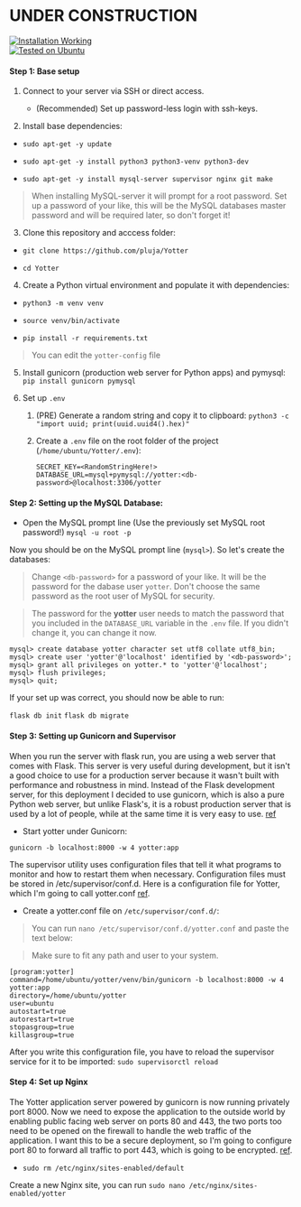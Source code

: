 <h1> UNDER CONSTRUCTION </h1>
<a href="https://github.com/pluja/Yotter/tree/master"><img alt="Installation Working" src="https://img.shields.io/badge/Working-2020.09.04-green.svg"></img></a>
<br>
<a href="https://github.com/pluja/Yotter/tree/master"><img alt="Tested on Ubuntu" src="https://img.shields.io/badge/Tested On-Ubuntu 20.04LTS-blue.svg"></img></a>

#### Step 1: Base setup
1. Connect to your server via SSH or direct access.
    * (Recommended) Set up password-less login with ssh-keys.

2. Install base dependencies:
* `sudo apt-get -y update`

* `sudo apt-get -y install python3 python3-venv python3-dev`

* `sudo apt-get -y install mysql-server supervisor nginx git make`

> When installing MySQL-server it will prompt for a root password. Set up a password of your like, this will be the MySQL databases master password and will be required later, so don't forget it!

3. Clone this repository and acccess folder:
* `git clone https://github.com/pluja/Yotter`

* `cd Yotter`

4. Create a Python virtual environment and populate it with dependencies:
* `python3 -m venv venv`
* `source venv/bin/activate`

* `pip install -r requirements.txt`

> You can edit the `yotter-config` file

5. Install gunicorn (production web server for Python apps) and pymysql:
`pip install gunicorn pymysql`

6. Set up `.env`
    1. (PRE) Generate a random string and copy it to clipboard:
        `python3 -c "import uuid; print(uuid.uuid4().hex)"`

    2. Create a `.env` file on the root folder of the project (`/home/ubuntu/Yotter/.env`):
        ```
        SECRET_KEY=<RandomStringHere!>
        DATABASE_URL=mysql+pymysql://yotter:<db-password>@localhost:3306/yotter
        ```

#### Step 2: Setting up the MySQL Database:
* Open the MySQL prompt line (Use the previously set MySQL root password!)
    `mysql -u root -p`

Now you should be on the MySQL prompt line (`mysql>`). So let's create the databases:

> Change `<db-password>` for a password of your like. It will be the password for the dabase user `yotter`. Don't choose the same password as the root user of MySQL for security.

> The password for the **yotter** user needs to match the password that you included in the `DATABASE_URL` variable in the `.env` file. If you didn't change it, you can change it now.

```
mysql> create database yotter character set utf8 collate utf8_bin;
mysql> create user 'yotter'@'localhost' identified by '<db-password>';
mysql> grant all privileges on yotter.* to 'yotter'@'localhost';
mysql> flush privileges;
mysql> quit;
```

If your set up was correct, you should now be able to run:

`flask db init`
`flask db migrate`

#### Step 3: Setting up Gunicorn and Supervisor
When you run the server with flask run, you are using a web server that comes with Flask. This server is very useful during development, but it isn't a good choice to use for a production server because it wasn't built with performance and robustness in mind. Instead of the Flask development server, for this deployment I decided to use gunicorn, which is also a pure Python web server, but unlike Flask's, it is a robust production server that is used by a lot of people, while at the same time it is very easy to use. [ref](https://blog.miguelgrinberg.com/post/the-flask-mega-tutorial-part-xvii-deployment-on-linux)

* Start yotter under Gunicorn:

`gunicorn -b localhost:8000 -w 4 yotter:app`

The supervisor utility uses configuration files that tell it what programs to monitor and how to restart them when necessary. Configuration files must be stored in /etc/supervisor/conf.d. Here is a configuration file for Yotter, which I'm going to call yotter.conf [ref](https://blog.miguelgrinberg.com/post/the-flask-mega-tutorial-part-xvii-deployment-on-linux).

* Create a yotter.conf file on `/etc/supervisor/conf.d/`:

> You can run `nano /etc/supervisor/conf.d/yotter.conf` and paste the text below:

> Make sure to fit any path and user to your system.

```
[program:yotter]
command=/home/ubuntu/yotter/venv/bin/gunicorn -b localhost:8000 -w 4 yotter:app
directory=/home/ubuntu/yotter
user=ubuntu
autostart=true
autorestart=true
stopasgroup=true
killasgroup=true
```

After you write this configuration file, you have to reload the supervisor service for it to be imported:
`sudo supervisorctl reload`

#### Step 4: Set up Nginx
The Yotter application server powered by gunicorn is now running privately port 8000. Now we need to expose the application to the outside world by enabling public facing web server on ports 80 and 443, the two ports too need to be opened on the firewall to handle the web traffic of the application. I want this to be a secure deployment, so I'm going to configure port 80 to forward all traffic to port 443, which is going to be encrypted. [ref](https://blog.miguelgrinberg.com/post/the-flask-mega-tutorial-part-xvii-deployment-on-linux).

* `sudo rm /etc/nginx/sites-enabled/default`

Create a new Nginx site, you can run `sudo nano /etc/nginx/sites-enabled/yotter`
